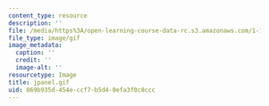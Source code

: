 ```yaml
---
content_type: resource
description: ''
file: /media/https%3A/open-learning-course-data-rc.s3.amazonaws.com/1-124j-foundations-of-software-engineering-fall-2000/869b935d454eccf7b5d40efa3f0c0ccc_jpanel.gif
file_type: image/gif
image_metadata:
  caption: ''
  credit: ''
  image-alt: ''
resourcetype: Image
title: jpanel.gif
uid: 869b935d-454e-ccf7-b5d4-0efa3f0c0ccc
---
```

